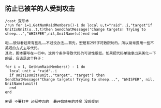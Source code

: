 ## 防止已被羊的人受到攻击
    
    /cast 变形术
    /run for i=1,GetNumRaidMembers()-1 do local u,t="raid"..i,"target"if UnitIsUnit(u..t,t)then SendChatMessage("Change targets! Trying to sheep...","WHISPER",nil,UnitName(u))end end
    
    呃……貌似看起来有些乱……不过没办法……首先，宏是有255字符数限制的，所以常常要用一些不美观的方式去写代码。
    其次，脚本要写在一行中。这两个条件导致代码的可读性很低。如果把代码单独拿出来美化一下的话，应该是这个样子：
    
    for i = 1, GetNumRaidMembers() - 1 do
      local unit = "raid"..i
      if UnitIsUnit(unit.."target", "target") then
    SendChatMessage("Change targets! Trying to sheep...", "WHISPER", nil, UnitName(unit))
      end
    end
    
    密语 不要打羊 还挺神奇的  最开始使用的时候 没感受到